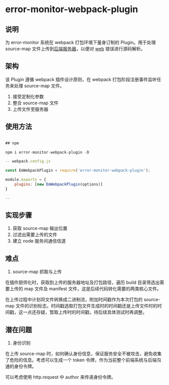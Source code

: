 # error-monitor-webpack-plugin

## 说明

为 error-monitor 系统在 webpack 打包环境下量身订制的 Plugin。用于处理 source-map 文件上传到[后端服务器](https://github.com/Zwe1/error-monitor-node-server)，以便对 [web](https://github.com/Zwe1/error-monitor-frontend) 错误进行源码解析。

## 架构

该 Plugin 遵循 webpack 插件设计原则，在 webpack 打包阶段注册事件监听任务来处理 source-map 文件。

1. 接受定制化参数
2. 整合 source-map 文件
3. 上传文件至服务器

## 使用方法

```js

## npm

npm i error-monitor-webpack-plugin -D

-- webpack.config.js

const EmWebpackPlugin = require('error-monitor-webpack-plugin');

module.exports = {
    plugins: [new EmWebpackPlugin(options)]
}

--


```

## 实现步骤

1. 获取 source-map 输出位置
2. 过滤出需要上传的文件
3. 建立 node 服务间通信信道

## 难点

1. source-map 抓取与上传

在插件厨师化时，获取到上传的服务器地址及打包路径，遍历 build 目录筛选出需要上传的 map 文件及 manifest 文件，这是后续代码转化需要的两类核心文件。

在上传过程中计划将文件转换成二进制流，附加时间戳作为本次打包的 source-map 文件的识别标志。时间戳选取打包文件生成时的时间戳还是上传文件时的时间戳，这一点还存疑，暂取上传时的时间戳，待后续具体测试时再调整。

## 潜在问题

1. 身份识别

在上传 source-map 时，如何确认身份信息，保证服务安全不被攻击，避免收集了危险的信息。考虑可以生成一个 token 令牌，作为当前整个前端系统与后端沟通的身份令牌。

可以考虑使用 http.request 中 author 来传递身份令牌。
